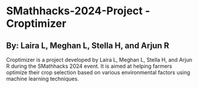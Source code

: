 # SMathhacks-2024-Project - Croptimizer

## By: Laira L, Meghan L, Stella H, and Arjun R

Croptimizer is a project developed by Laira L, Meghan L, Stella H, and Arjun R during the SMathhacks 2024 event. It is aimed at helping farmers optimize their crop selection based on various environmental factors using machine learning techniques.
